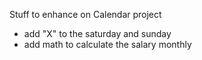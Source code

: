 Stuff to enhance on Calendar project
- add "X" to the saturday and sunday
- add math to calculate the salary monthly
